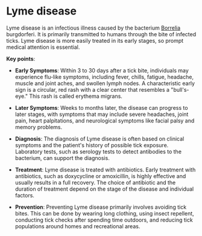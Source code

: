 [//]: # (
source: gpt-3 + jph editing
tags: lyme toxins conditions
)

# Lyme disease

Lyme disease is an infectious illness caused by the bacterium [Borrelia](../borrelia/) burgdorferi. It is primarily transmitted to humans through the bite of infected ticks. Lyme disease is more easily treated in its early stages, so prompt medical attention is essential.

**Key points**:

* **Early Symptoms**: Within 3 to 30 days after a tick bite, individuals may experience flu-like symptoms, including fever, chills, fatigue, headache, muscle and joint aches, and swollen lymph nodes. A characteristic early sign is a circular, red rash with a clear center that resembles a "bull's-eye." This rash is called erythema migrans.

* **Later Symptoms**: Weeks to months later, the disease can progress to later stages, with symptoms that may include severe headaches, joint pain, heart palpitations, and neurological symptoms like facial palsy and memory problems.

* **Diagnosis**: The diagnosis of Lyme disease is often based on clinical symptoms and the patient's history of possible tick exposure. Laboratory tests, such as serology tests to detect antibodies to the bacterium, can support the diagnosis.

* **Treatment**: Lyme disease is treated with antibiotics. Early treatment with antibiotics, such as doxycycline or amoxicillin, is highly effective and usually results in a full recovery. The choice of antibiotic and the duration of treatment depend on the stage of the disease and individual factors.

* **Prevention**: Preventing Lyme disease primarily involves avoiding tick bites. This can be done by wearing long clothing, using insect repellent, conducting tick checks after spending time outdoors, and reducing tick populations around homes and recreational areas.
